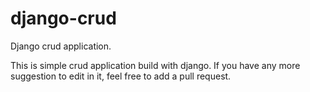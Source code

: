 # django-crud
Django crud application.

This is simple crud application build with django. If you have any more suggestion to edit in it, feel free to add a pull request.
